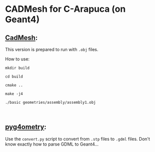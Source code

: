 # CADMesh for C-Arapuca (on Geant4)

## [CadMesh](https://github.com/christopherpoole/CADMesh):

This version is prepared to run with `.obj` files.

How to use:

```
mkdir build

cd build

cmake ..

make -j4

./basic geometries/assembly/assembly1.obj
```

</br>

## [pyg4ometry](https://pypi.org/project/pyg4ometry/):

Use the `convert.py` script to convert from `.stp` files to `.gdml` files. Don't know exactly how to parse GDML to Geant4...
